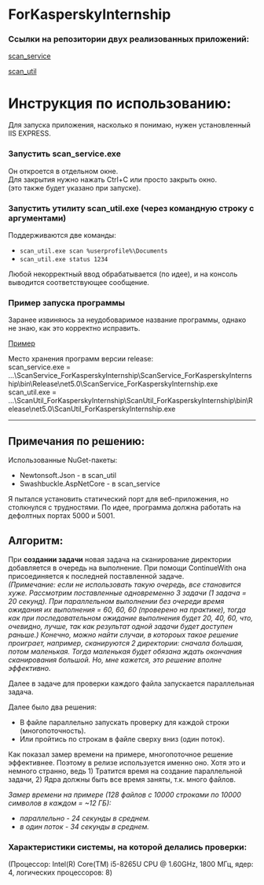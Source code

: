 # ForKasperskyInternship

### Ссылки на репозитории двух реализованных приложений:

[scan_service](https://github.com/kade-ddnkv/ScanService_ForKasperskyInternship)

[scan_util](https://github.com/kade-ddnkv/ScanUtil_ForKasperskyInternship)


# Инструкция по использованию:

Для запуска приложения, насколько я понимаю, нужен установленный IIS EXPRESS.

### Запустить scan_service.exe  
Он откроется в отдельном окне.  
Для закрытия нужно нажать Ctrl+C или просто закрыть окно.  
(это также будет указано при запуске).

### Запустить утилиту scan_util.exe (через командную строку с аргументами)  
Поддерживаются две команды:  
- `scan_util.exe scan %userprofile%\Documents`
- `scan_util.exe status 1234`

Любой некорректный ввод обрабатывается (по идее), и на консоль выводится соответствующее сообщение.

### Пример запуска программы
Заранее извиняюсь за неудобоваримое название программы, однако не знаю, как это корректно исправить.

[Пример](https://imgur.com/a/27P5FkZ)

Место хранения программ версии release:  
scan_service.exe = ...\ScanService_ForKasperskyInternship\ScanService_ForKasperskyInternship\bin\Release\net5.0\ScanService_ForKasperskyInternship.exe  
scan_util.exe = ...\ScanUtil_ForKasperskyInternship\ScanUtil_ForKasperskyInternship\bin\Release\net5.0\ScanUtil_ForKasperskyInternship.exe

---

## Примечания по решению:
Использованные NuGet-пакеты:
- Newtonsoft.Json - в scan_util
- Swashbuckle.AspNetCore - в scan_service

Я пытался установить статический порт для веб-приложения, но столкнулся с трудностями. По идее, программа должна работать на дефолтных портах 5000 и 5001.

## Алгоритм:

При **создании задачи** новая задача на сканирование директории добавляется в очередь на выполнение. При помощи ContinueWith она присоединяется к последней поставленной задаче.  
*(Примечание: если не использовать такую очередь, все становится хуже.
Рассмотрим поставленные одновременно 3 задачи (1 задача = 20 секунд).
При параллельном выполнении без очереди время ожидания их выполнения = 60, 60, 60 (проверено на практике), 
тогда как при последовательном ожидание выполнения будет 20, 40, 60, что, очевидно, лучше, так как результат одной задачи будет доступен раньше.)*
*Конечно, можно найти случаи, в котороых такое решение проиграет, например, сканируются 2 директории: сначала большая, потом маленькая. 
Тогда маленькая будет обязана ждать окончания сканирования большой. Но, мне кажется, это решение вполне эффективно.*

Далее в задаче для проверки каждого файла запускается параллельная задача.

Далее было два решения:
- В файле параллельно запускать проверку для каждой строки (многопоточность).
- Или пройтись по строкам в файле сверху вниз (один поток).

Как показал замер времени на примере, многопоточное решение эффективнее. Поэтому в релизе используется именно оно.
Хотя это и немного странно, ведь 1) Тратится время на создание параллельной задачи, 2) Ядра должны быть все время заняты, т.к. много файлов.

*Замер времени на примере (128 файлов с 10000 строками по 10000 символов в каждом = ~12 ГБ):*  
- *параллельно - 24 секунды в среднем.*
- *в один поток - 34 секунды в среднем.*  

### Характеристики системы, на которой делались проверки:  
(Процессор: Intel(R) Core(TM) i5-8265U CPU @ 1.60GHz, 1800 МГц, ядер: 4, логических процессоров: 8)
